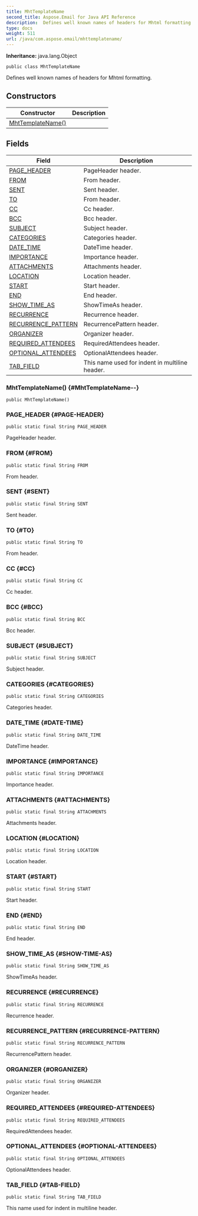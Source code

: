 ```yaml
---
title: MhtTemplateName
second_title: Aspose.Email for Java API Reference
description:  Defines well known names of headers for Mhtml formatting.
type: docs
weight: 511
url: /java/com.aspose.email/mhttemplatename/
---
```

**Inheritance:**
java.lang.Object
```
public class MhtTemplateName
```

Defines well known names of headers for Mhtml formatting.
## Constructors

| Constructor | Description |
| --- | --- |
| [MhtTemplateName()](#MhtTemplateName--) |  |
## Fields

| Field | Description |
| --- | --- |
| [PAGE_HEADER](#PAGE-HEADER) | PageHeader header. |
| [FROM](#FROM) | From header. |
| [SENT](#SENT) | Sent header. |
| [TO](#TO) | From header. |
| [CC](#CC) | Cc header. |
| [BCC](#BCC) | Bcc header. |
| [SUBJECT](#SUBJECT) | Subject header. |
| [CATEGORIES](#CATEGORIES) | Categories header. |
| [DATE_TIME](#DATE-TIME) | DateTime header. |
| [IMPORTANCE](#IMPORTANCE) | Importance header. |
| [ATTACHMENTS](#ATTACHMENTS) | Attachments header. |
| [LOCATION](#LOCATION) | Location header. |
| [START](#START) | Start header. |
| [END](#END) | End header. |
| [SHOW_TIME_AS](#SHOW-TIME-AS) | ShowTimeAs header. |
| [RECURRENCE](#RECURRENCE) | Recurrence header. |
| [RECURRENCE_PATTERN](#RECURRENCE-PATTERN) | RecurrencePattern header. |
| [ORGANIZER](#ORGANIZER) | Organizer header. |
| [REQUIRED_ATTENDEES](#REQUIRED-ATTENDEES) | RequiredAttendees header. |
| [OPTIONAL_ATTENDEES](#OPTIONAL-ATTENDEES) | OptionalAttendees header. |
| [TAB_FIELD](#TAB-FIELD) | This name used for indent in multiline header. |
### MhtTemplateName() {#MhtTemplateName--}
```
public MhtTemplateName()
```


### PAGE_HEADER {#PAGE-HEADER}
```
public static final String PAGE_HEADER
```


PageHeader header.

### FROM {#FROM}
```
public static final String FROM
```


From header.

### SENT {#SENT}
```
public static final String SENT
```


Sent header.

### TO {#TO}
```
public static final String TO
```


From header.

### CC {#CC}
```
public static final String CC
```


Cc header.

### BCC {#BCC}
```
public static final String BCC
```


Bcc header.

### SUBJECT {#SUBJECT}
```
public static final String SUBJECT
```


Subject header.

### CATEGORIES {#CATEGORIES}
```
public static final String CATEGORIES
```


Categories header.

### DATE_TIME {#DATE-TIME}
```
public static final String DATE_TIME
```


DateTime header.

### IMPORTANCE {#IMPORTANCE}
```
public static final String IMPORTANCE
```


Importance header.

### ATTACHMENTS {#ATTACHMENTS}
```
public static final String ATTACHMENTS
```


Attachments header.

### LOCATION {#LOCATION}
```
public static final String LOCATION
```


Location header.

### START {#START}
```
public static final String START
```


Start header.

### END {#END}
```
public static final String END
```


End header.

### SHOW_TIME_AS {#SHOW-TIME-AS}
```
public static final String SHOW_TIME_AS
```


ShowTimeAs header.

### RECURRENCE {#RECURRENCE}
```
public static final String RECURRENCE
```


Recurrence header.

### RECURRENCE_PATTERN {#RECURRENCE-PATTERN}
```
public static final String RECURRENCE_PATTERN
```


RecurrencePattern header.

### ORGANIZER {#ORGANIZER}
```
public static final String ORGANIZER
```


Organizer header.

### REQUIRED_ATTENDEES {#REQUIRED-ATTENDEES}
```
public static final String REQUIRED_ATTENDEES
```


RequiredAttendees header.

### OPTIONAL_ATTENDEES {#OPTIONAL-ATTENDEES}
```
public static final String OPTIONAL_ATTENDEES
```


OptionalAttendees header.

### TAB_FIELD {#TAB-FIELD}
```
public static final String TAB_FIELD
```


This name used for indent in multiline header.

